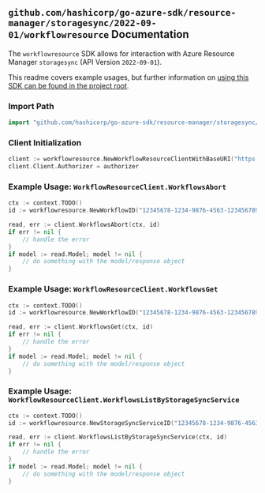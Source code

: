 
## `github.com/hashicorp/go-azure-sdk/resource-manager/storagesync/2022-09-01/workflowresource` Documentation

The `workflowresource` SDK allows for interaction with Azure Resource Manager `storagesync` (API Version `2022-09-01`).

This readme covers example usages, but further information on [using this SDK can be found in the project root](https://github.com/hashicorp/go-azure-sdk/tree/main/docs).

### Import Path

```go
import "github.com/hashicorp/go-azure-sdk/resource-manager/storagesync/2022-09-01/workflowresource"
```


### Client Initialization

```go
client := workflowresource.NewWorkflowResourceClientWithBaseURI("https://management.azure.com")
client.Client.Authorizer = authorizer
```


### Example Usage: `WorkflowResourceClient.WorkflowsAbort`

```go
ctx := context.TODO()
id := workflowresource.NewWorkflowID("12345678-1234-9876-4563-123456789012", "example-resource-group", "storageSyncServiceValue", "workflowIdValue")

read, err := client.WorkflowsAbort(ctx, id)
if err != nil {
	// handle the error
}
if model := read.Model; model != nil {
	// do something with the model/response object
}
```


### Example Usage: `WorkflowResourceClient.WorkflowsGet`

```go
ctx := context.TODO()
id := workflowresource.NewWorkflowID("12345678-1234-9876-4563-123456789012", "example-resource-group", "storageSyncServiceValue", "workflowIdValue")

read, err := client.WorkflowsGet(ctx, id)
if err != nil {
	// handle the error
}
if model := read.Model; model != nil {
	// do something with the model/response object
}
```


### Example Usage: `WorkflowResourceClient.WorkflowsListByStorageSyncService`

```go
ctx := context.TODO()
id := workflowresource.NewStorageSyncServiceID("12345678-1234-9876-4563-123456789012", "example-resource-group", "storageSyncServiceValue")

read, err := client.WorkflowsListByStorageSyncService(ctx, id)
if err != nil {
	// handle the error
}
if model := read.Model; model != nil {
	// do something with the model/response object
}
```
